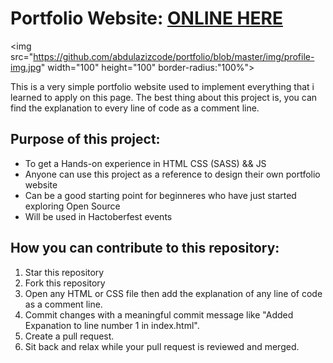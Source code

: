 # Portfolio Website: [ONLINE HERE](https://abdulazizcode.github.io/portfolio/)
<img src="https://github.com/abdulazizcode/portfolio/blob/master/img/profile-img.jpg" width="100" height="100" border-radius:"100%">

This is a very simple portfolio website used to implement everything that i learned to apply on this page. The best thing
about this project is, you can find the explanation to every line of code as a comment line.


## Purpose of this project:
- To get a Hands-on experience in HTML CSS (SASS) && JS
- Anyone can use this project as a reference to design their own portfolio website
- Can be a good starting point for beginneres who have just started exploring Open Source 
- Will be used in Hactoberfest events

## How you can contribute to this repository:

1. Star this repository
2. Fork this repository
3. Open any HTML or CSS file then add the explanation of any line of code as a comment line.
4. Commit changes with a meaningful commit message like "Added Expanation to line number 1 in index.html". 
5. Create a pull request.
6. Sit back and relax while your pull request is reviewed and merged.

